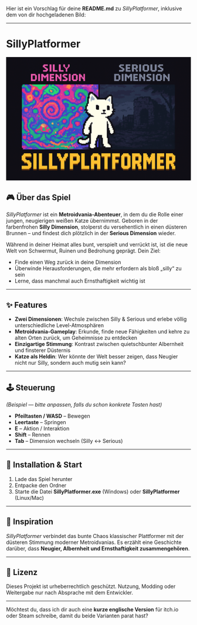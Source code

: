 Hier ist ein Vorschlag für deine **README.md** zu *SillyPlatformer*, inklusive dem von dir hochgeladenen Bild:

---

# SillyPlatformer

![SillyPlatformer](/Pictures/Logo/SillyPlatformer.png)

## 🎮 Über das Spiel

*SillyPlatformer* ist ein **Metroidvania-Abenteuer**, in dem du die Rolle einer jungen, neugierigen weißen Katze übernimmst.
Geboren in der farbenfrohen **Silly Dimension**, stolperst du versehentlich in einen düsteren Brunnen – und findest dich plötzlich in der **Serious Dimension** wieder.

Während in deiner Heimat alles bunt, verspielt und verrückt ist, ist die neue Welt von Schwermut, Ruinen und Bedrohung geprägt. Dein Ziel:

* Finde einen Weg zurück in deine Dimension
* Überwinde Herausforderungen, die mehr erfordern als bloß „silly“ zu sein
* Lerne, dass manchmal auch Ernsthaftigkeit wichtig ist

---

## ✨ Features

* **Zwei Dimensionen**: Wechsle zwischen Silly & Serious und erlebe völlig unterschiedliche Level-Atmosphären
* **Metroidvania-Gameplay**: Erkunde, finde neue Fähigkeiten und kehre zu alten Orten zurück, um Geheimnisse zu entdecken
* **Einzigartige Stimmung**: Kontrast zwischen quietschbunter Albernheit und finsterer Düsternis
* **Katze als Heldin**: Wer könnte der Welt besser zeigen, dass Neugier nicht nur Silly, sondern auch mutig sein kann?

---

## 🕹️ Steuerung

*(Beispiel — bitte anpassen, falls du schon konkrete Tasten hast)*

* **Pfeiltasten / WASD** – Bewegen
* **Leertaste** – Springen
* **E** – Aktion / Interaktion
* **Shift** – Rennen
* **Tab** – Dimension wechseln (Silly ↔ Serious)

---

## 🚀 Installation & Start

1. Lade das Spiel herunter
2. Entpacke den Ordner
3. Starte die Datei **SillyPlatformer.exe** (Windows) oder **SillyPlatformer** (Linux/Mac)

---

## 🌈 Inspiration

*SillyPlatformer* verbindet das bunte Chaos klassischer Plattformer mit der düsteren Stimmung moderner Metroidvanias.
Es erzählt eine Geschichte darüber, dass **Neugier, Albernheit und Ernsthaftigkeit zusammengehören**.

---

## 📜 Lizenz

Dieses Projekt ist urheberrechtlich geschützt. Nutzung, Modding oder Weitergabe nur nach Absprache mit dem Entwickler.

---

Möchtest du, dass ich dir auch eine **kurze englische Version** für itch.io oder Steam schreibe, damit du beide Varianten parat hast?
